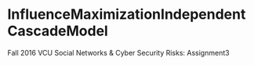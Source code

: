 # InfluenceMaximizationIndependentCascadeModel
Fall 2016 VCU Social Networks &amp; Cyber Security Risks: Assignment3
